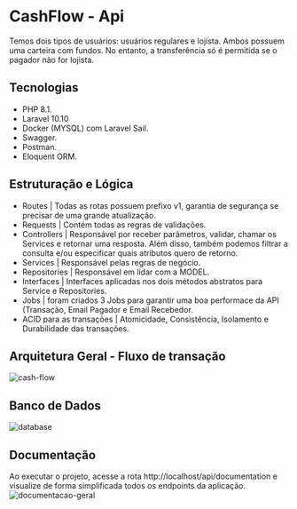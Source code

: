 # CashFlow - Api

Temos dois tipos de usuários: usuários regulares e lojista. Ambos possuem uma carteira com fundos. No entanto, a transferência só é permitida se o pagador não for lojista.

## Tecnologias

- PHP 8.1.
- Laravel 10.10
- Docker (MYSQL) com Laravel Sail.
- Swagger.
- Postman.
- Eloquent ORM.

## Estruturação e Lógica
- Routes | Todas as rotas possuem prefixo v1, garantia de segurança se precisar de uma grande atualização.
- Requests | Contém todas as regras de validações.
- Controllers | Responsável por receber parâmetros, validar, chamar os Services e retornar uma resposta. Além disso, também podemos filtrar a consulta e/ou especificar quais atributos quero de retorno.
- Services | Responsável pelas regras de negócio.
- Repositories | Responsável em lidar com a MODEL.
- Interfaces | Interfaces aplicadas nos dois métodos abstratos para Service e Repositories.
- Jobs | foram criados 3 Jobs para garantir uma boa performace da API (Transação, Email Pagador e Email Recebedor.
- ACID para as transações | Atomicidade, Consistência, Isolamento e Durabilidade das transações.

## Arquitetura Geral - Fluxo de transação
![cash-flow](https://github.com/gustavocamalionti/cash-flow-api/assets/54083715/1e021c9a-1dd0-4b28-9772-9c7df9808eb2)

## Banco de Dados
![database](https://github.com/gustavocamalionti/cash-flow-api/assets/54083715/20b13986-249e-4117-94ee-5b2f7dc5dbf4)

## Documentação
Ao executar o projeto, acesse a rota http://localhost/api/documentation e visualize de forma simplificada todos os endpoints da aplicação.
![documentacao-geral](https://github.com/gustavocamalionti/cash-flow-api/assets/54083715/2a58a697-12aa-4f7b-a870-0879be3620b0)

